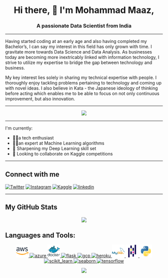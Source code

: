 <h1 align="center">Hi there, 👋 I'm Mohammad Maaz,</h2>
<h3 align="center">A passionate Data Scientist from India</h3>

---

Having started coding at an early age and also having completed my Bachelor’s, I can say my interest in this field has only grown with time. I gravitate more towards Data Science and Data Analysis. As businesses today are becoming more inextricably linked with information technology, I strive to utilize my expertise to bridge the gap between technology and business.       

My key interest lies solely in sharing my technical expertise with people. I thoroughly enjoy tackling problems pertaining to technology and coming up with novel ideas. I also believe in Kata - the Japanese ideology of thinking before acting which enables me to be able to focus on not only continuous improvement, but also innovation.

---
<!-- ![competition_light](https://road-to-kaggle-grandmaster.vercel.app/api/badges/theelahi/competition/light)
![dataset](https://road-to-kaggle-grandmaster.vercel.app/api/badges/theelahi/dataset/light)
![notebook](https://road-to-kaggle-grandmaster.vercel.app/api/badges/theelahi/notebook/light)
![discussion](https://road-to-kaggle-grandmaster.vercel.app/api/badges/theelahi/discussion/light) -->

<p align=center>
<a href="https://www.kaggle.com/theelahi"><img height="25" src="https://img.shields.io/badge/Kaggle-profile-%2320beff"></a>
</p>

---
I'm currently:
- 👩‍💻a tech enthusiast
- 👩‍💻an expert at Machine Learning algorithms
- 🌱 Sharpening my Deep Learning skill set
- 👯 Looking to collaborate on Kaggle competitions
---

[linkedin]: https://www.linkedin.com/in/theelahi/
[twitter]: https://twitter.com/The_elahi
[instagram]: https://www.instagram.com/the_elahi/
[kaggle]: https://www.kaggle.com/theelahi

## Connect with me
[<img align="center" alt="Twitter" width="30px" src="https://cdn.jsdelivr.net/npm/simple-icons@v3/icons/twitter.svg" />][twitter]
[<img align="center" alt="Instagram" width="30px" src="https://cdn.jsdelivr.net/npm/simple-icons@v3/icons/instagram.svg" />][instagram]
[<img align="center" alt="Kaggle" width="30px" src="https://cdn.jsdelivr.net/npm/simple-icons@3.13.0/icons/kaggle.svg" />][kaggle]
[<img align="center" alt="linkedin" width="30px" src="https://cdn.jsdelivr.net/npm/simple-icons@3.13.0/icons/linkedin.svg" />][linkedin]



---

## My GitHub Stats
<p align="center">
  <img align="center" src="https://github-readme-stats.vercel.app/api/top-langs/?username=TheElahi&layout=compact" />
</p>

<h2 align="left">Languages and Tools:</h2>
<p align="center"> <a href="https://aws.amazon.com" target="_blank" rel="noreferrer"> <img src="https://raw.githubusercontent.com/devicons/devicon/master/icons/amazonwebservices/amazonwebservices-original-wordmark.svg" alt="aws" width="40" height="40"/> </a> <a href="https://azure.microsoft.com/en-in/" target="_blank" rel="noreferrer"> <img src="https://www.vectorlogo.zone/logos/microsoft_azure/microsoft_azure-icon.svg" alt="azure" width="40" height="40"/> </a> <a href="https://www.docker.com/" target="_blank" rel="noreferrer"> <img src="https://raw.githubusercontent.com/devicons/devicon/master/icons/docker/docker-original-wordmark.svg" alt="docker" width="40" height="40"/> </a> <a href="https://flask.palletsprojects.com/" target="_blank" rel="noreferrer"> <img src="https://www.vectorlogo.zone/logos/pocoo_flask/pocoo_flask-icon.svg" alt="flask" width="40" height="40"/> </a> <a href="https://cloud.google.com" target="_blank" rel="noreferrer"> <img src="https://www.vectorlogo.zone/logos/google_cloud/google_cloud-icon.svg" alt="gcp" width="40" height="40"/> </a> <a href="https://heroku.com" target="_blank" rel="noreferrer"> <img src="https://www.vectorlogo.zone/logos/heroku/heroku-icon.svg" alt="heroku" width="40" height="40"/> </a> <a href="https://www.mysql.com/" target="_blank" rel="noreferrer"> <img src="https://raw.githubusercontent.com/devicons/devicon/master/icons/mysql/mysql-original-wordmark.svg" alt="mysql" width="40" height="40"/> </a> <a href="https://pandas.pydata.org/" target="_blank" rel="noreferrer"> <img src="https://raw.githubusercontent.com/devicons/devicon/2ae2a900d2f041da66e950e4d48052658d850630/icons/pandas/pandas-original.svg" alt="pandas" width="40" height="40"/> </a> <a href="https://www.python.org" target="_blank" rel="noreferrer"> <img src="https://raw.githubusercontent.com/devicons/devicon/master/icons/python/python-original.svg" alt="python" width="40" height="40"/> </a> <a href="https://scikit-learn.org/" target="_blank" rel="noreferrer"> <img src="https://upload.wikimedia.org/wikipedia/commons/0/05/Scikit_learn_logo_small.svg" alt="scikit_learn" width="40" height="40"/> </a> <a href="https://seaborn.pydata.org/" target="_blank" rel="noreferrer"> <img src="https://seaborn.pydata.org/_images/logo-mark-lightbg.svg" alt="seaborn" width="40" height="40"/> </a> <a href="https://www.tensorflow.org" target="_blank" rel="noreferrer"> <img src="https://www.vectorlogo.zone/logos/tensorflow/tensorflow-icon.svg" alt="tensorflow" width="40" height="40"/> </a> </p>


<p align=center>
<img height="25" src="https://komarev.com/ghpvc/?username=TheElahi&color=brightgreen" />
<a href="https://github.com/TheElahi">
</a>
</p>


<!-- ![Elahi's github stats](https://github-readme-stats.vercel.app/api?username=TheElahi&show_icons=true&hide=contribs,issues)
